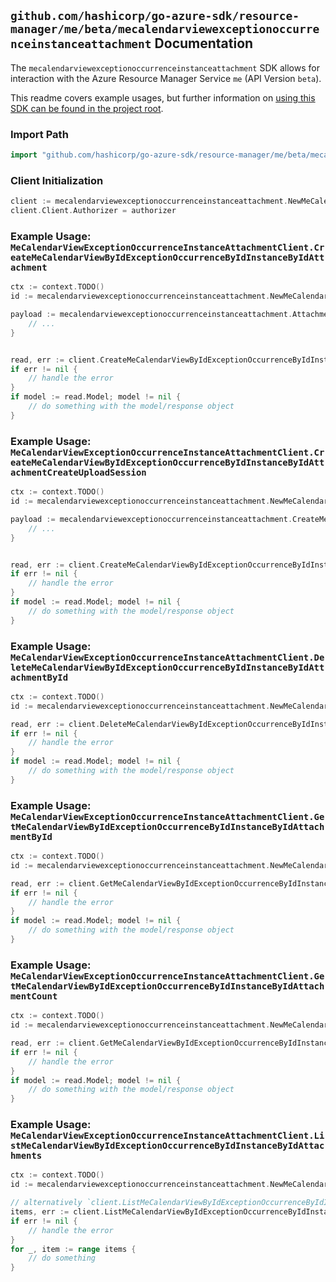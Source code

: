 
## `github.com/hashicorp/go-azure-sdk/resource-manager/me/beta/mecalendarviewexceptionoccurrenceinstanceattachment` Documentation

The `mecalendarviewexceptionoccurrenceinstanceattachment` SDK allows for interaction with the Azure Resource Manager Service `me` (API Version `beta`).

This readme covers example usages, but further information on [using this SDK can be found in the project root](https://github.com/hashicorp/go-azure-sdk/tree/main/docs).

### Import Path

```go
import "github.com/hashicorp/go-azure-sdk/resource-manager/me/beta/mecalendarviewexceptionoccurrenceinstanceattachment"
```


### Client Initialization

```go
client := mecalendarviewexceptionoccurrenceinstanceattachment.NewMeCalendarViewExceptionOccurrenceInstanceAttachmentClientWithBaseURI("https://management.azure.com")
client.Client.Authorizer = authorizer
```


### Example Usage: `MeCalendarViewExceptionOccurrenceInstanceAttachmentClient.CreateMeCalendarViewByIdExceptionOccurrenceByIdInstanceByIdAttachment`

```go
ctx := context.TODO()
id := mecalendarviewexceptionoccurrenceinstanceattachment.NewMeCalendarViewExceptionOccurrenceInstanceID("eventIdValue", "eventId1Value", "eventId2Value")

payload := mecalendarviewexceptionoccurrenceinstanceattachment.Attachment{
	// ...
}


read, err := client.CreateMeCalendarViewByIdExceptionOccurrenceByIdInstanceByIdAttachment(ctx, id, payload)
if err != nil {
	// handle the error
}
if model := read.Model; model != nil {
	// do something with the model/response object
}
```


### Example Usage: `MeCalendarViewExceptionOccurrenceInstanceAttachmentClient.CreateMeCalendarViewByIdExceptionOccurrenceByIdInstanceByIdAttachmentCreateUploadSession`

```go
ctx := context.TODO()
id := mecalendarviewexceptionoccurrenceinstanceattachment.NewMeCalendarViewExceptionOccurrenceInstanceID("eventIdValue", "eventId1Value", "eventId2Value")

payload := mecalendarviewexceptionoccurrenceinstanceattachment.CreateMeCalendarViewByIdExceptionOccurrenceByIdInstanceByIdAttachmentCreateUploadSessionRequest{
	// ...
}


read, err := client.CreateMeCalendarViewByIdExceptionOccurrenceByIdInstanceByIdAttachmentCreateUploadSession(ctx, id, payload)
if err != nil {
	// handle the error
}
if model := read.Model; model != nil {
	// do something with the model/response object
}
```


### Example Usage: `MeCalendarViewExceptionOccurrenceInstanceAttachmentClient.DeleteMeCalendarViewByIdExceptionOccurrenceByIdInstanceByIdAttachmentById`

```go
ctx := context.TODO()
id := mecalendarviewexceptionoccurrenceinstanceattachment.NewMeCalendarViewExceptionOccurrenceInstanceAttachmentID("eventIdValue", "eventId1Value", "eventId2Value", "attachmentIdValue")

read, err := client.DeleteMeCalendarViewByIdExceptionOccurrenceByIdInstanceByIdAttachmentById(ctx, id)
if err != nil {
	// handle the error
}
if model := read.Model; model != nil {
	// do something with the model/response object
}
```


### Example Usage: `MeCalendarViewExceptionOccurrenceInstanceAttachmentClient.GetMeCalendarViewByIdExceptionOccurrenceByIdInstanceByIdAttachmentById`

```go
ctx := context.TODO()
id := mecalendarviewexceptionoccurrenceinstanceattachment.NewMeCalendarViewExceptionOccurrenceInstanceAttachmentID("eventIdValue", "eventId1Value", "eventId2Value", "attachmentIdValue")

read, err := client.GetMeCalendarViewByIdExceptionOccurrenceByIdInstanceByIdAttachmentById(ctx, id)
if err != nil {
	// handle the error
}
if model := read.Model; model != nil {
	// do something with the model/response object
}
```


### Example Usage: `MeCalendarViewExceptionOccurrenceInstanceAttachmentClient.GetMeCalendarViewByIdExceptionOccurrenceByIdInstanceByIdAttachmentCount`

```go
ctx := context.TODO()
id := mecalendarviewexceptionoccurrenceinstanceattachment.NewMeCalendarViewExceptionOccurrenceInstanceID("eventIdValue", "eventId1Value", "eventId2Value")

read, err := client.GetMeCalendarViewByIdExceptionOccurrenceByIdInstanceByIdAttachmentCount(ctx, id)
if err != nil {
	// handle the error
}
if model := read.Model; model != nil {
	// do something with the model/response object
}
```


### Example Usage: `MeCalendarViewExceptionOccurrenceInstanceAttachmentClient.ListMeCalendarViewByIdExceptionOccurrenceByIdInstanceByIdAttachments`

```go
ctx := context.TODO()
id := mecalendarviewexceptionoccurrenceinstanceattachment.NewMeCalendarViewExceptionOccurrenceInstanceID("eventIdValue", "eventId1Value", "eventId2Value")

// alternatively `client.ListMeCalendarViewByIdExceptionOccurrenceByIdInstanceByIdAttachments(ctx, id)` can be used to do batched pagination
items, err := client.ListMeCalendarViewByIdExceptionOccurrenceByIdInstanceByIdAttachmentsComplete(ctx, id)
if err != nil {
	// handle the error
}
for _, item := range items {
	// do something
}
```
